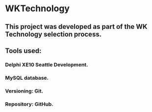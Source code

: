 # WKTechnology

## This project was developed as part of the WK Technology selection process.

## Tools used:

### Delphi XE10 Seattle Development.
### MySQL database.
### Versioning: Git.
### Repository: GitHub.
